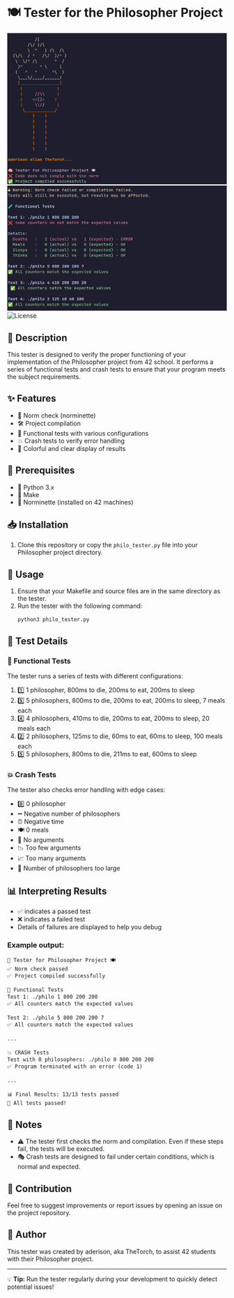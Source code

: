 # 🍽️ Tester for the Philosopher Project

![tester](./images/torch.png)
![exemple](./images/exemple.png)
![License](https://img.shields.io/badge/license-MIT-orange)

## 📜 Description
This tester is designed to verify the proper functioning of your implementation of the Philosopher project from 42 school. It performs a series of functional tests and crash tests to ensure that your program meets the subject requirements.

## ✨ Features
- 📏 Norm check (norminette)
- 🛠️ Project compilation
- 🧪 Functional tests with various configurations
- 💥 Crash tests to verify error handling
- 🌈 Colorful and clear display of results

## 🔧 Prerequisites
- 🐍 Python 3.x
- 🔨 Make
- 📐 Norminette (installed on 42 machines)

## 📥 Installation
1. Clone this repository or copy the `philo_tester.py` file into your Philosopher project directory.

## 🚀 Usage
1. Ensure that your Makefile and source files are in the same directory as the tester.
2. Run the tester with the following command:
   ```
   python3 philo_tester.py
   ```

## 🔬 Test Details

### 🧪 Functional Tests
The tester runs a series of tests with different configurations:
1. 1️⃣ 1 philosopher, 800ms to die, 200ms to eat, 200ms to sleep
2. 5️⃣ 5 philosophers, 800ms to die, 200ms to eat, 200ms to sleep, 7 meals each
3. 4️⃣ 4 philosophers, 410ms to die, 200ms to eat, 200ms to sleep, 20 meals each
4. 2️⃣ 2 philosophers, 125ms to die, 60ms to eat, 60ms to sleep, 100 meals each
5. 5️⃣ 5 philosophers, 800ms to die, 211ms to eat, 600ms to sleep

### 💥 Crash Tests
The tester also checks error handling with edge cases:
- 0️⃣ 0 philosopher
- ➖ Negative number of philosophers
- ⏰ Negative time
- 🍽️ 0 meals
- 🚫 No arguments
- 📉 Too few arguments
- 📈 Too many arguments
- 🔢 Number of philosophers too large

## 📊 Interpreting Results
- ✅ indicates a passed test
- ❌ indicates a failed test
- Details of failures are displayed to help you debug

### Example output:
```
🧠 Tester for Philosopher Project 🍽
✅ Norm check passed
✅ Project compiled successfully

🧪 Functional Tests
Test 1: ./philo 1 800 200 200
✅ All counters match the expected values

Test 2: ./philo 5 800 200 200 7
✅ All counters match the expected values

...

💥 CRASH Tests
Test with 0 philosophers: ./philo 0 800 200 200
✅ Program terminated with an error (code 1)

...

📊 Final Results: 13/13 tests passed
🎉 All tests passed!
```

## 📝 Notes
- ⚠️ The tester first checks the norm and compilation. Even if these steps fail, the tests will be executed.
- 🎭 Crash tests are designed to fail under certain conditions, which is normal and expected.

## 🤝 Contribution
Feel free to suggest improvements or report issues by opening an issue on the project repository.

## 👤 Author
This tester was created by aderison, aka TheTorch, to assist 42 students with their Philosopher project.

---

💡 **Tip:** Run the tester regularly during your development to quickly detect potential issues!

